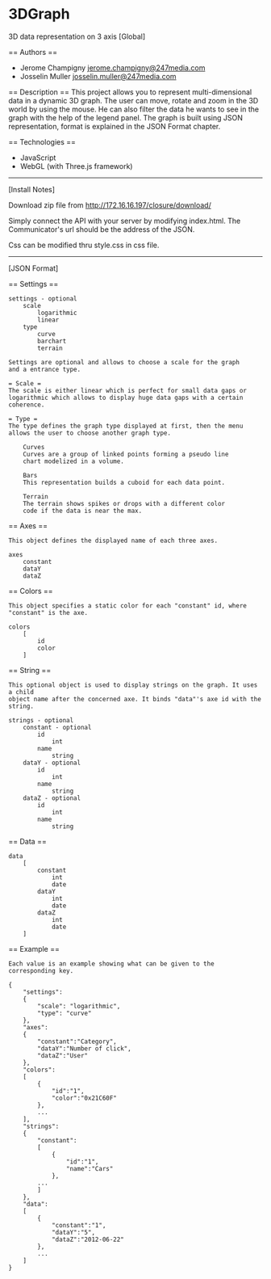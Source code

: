 3DGraph
=======

3D data representation on 3 axis
[Global]

== Authors ==
- Jerome Champigny <jerome.champigny@247media.com>
- Josselin Muller <josselin.muller@247media.com>

== Description ==
This project allows you to represent multi-dimensional data in a dynamic 3D graph.
The user can move, rotate and zoom in the 3D world by using the mouse. He can also
filter the data he wants to see in the graph with the help of the legend panel.
The graph is built using JSON representation, format is explained in the JSON Format
chapter.

== Technologies ==
- JavaScript
- WebGL (with Three.js framework)

----------------------------------------------------------------------------------
[Install Notes]

Download zip file from http://172.16.16.197/closure/download/

Simply connect the API with your server by modifying index.html. The Communicator's
url should be the address of the JSON.

Css can be modified thru style.css in css file.

----------------------------------------------------------------------------------
[JSON Format]

== Settings ==

    settings - optional
        scale
            logarithmic
            linear
        type
            curve
            barchart
            terrain

    Settings are optional and allows to choose a scale for the graph
    and a entrance type.

    = Scale =
    The scale is either linear which is perfect for small data gaps or
    logarithmic which allows to display huge data gaps with a certain
    coherence.

    = Type =
    The type defines the graph type displayed at first, then the menu
    allows the user to choose another graph type.

        Curves
        Curves are a group of linked points forming a pseudo line
        chart modelized in a volume.

        Bars
        This representation builds a cuboid for each data point.

        Terrain
        The terrain shows spikes or drops with a different color
        code if the data is near the max.

== Axes ==

    This object defines the displayed name of each three axes.

    axes
        constant
        dataY
        dataZ

== Colors ==

    This object specifies a static color for each "constant" id, where
    "constant" is the axe.

    colors
        [
            id
            color
        ]

== String ==

    This optional object is used to display strings on the graph. It uses a child
    object name after the concerned axe. It binds "data"'s axe id with the string.

    strings - optional
        constant - optional
            id
                int
            name
                string
        dataY - optional
            id
                int
            name
                string
        dataZ - optional
            id
                int
            name
                string

== Data ==

    data
        [
            constant
                int
                date
            dataY
                int
                date
            dataZ
                int
                date
        ]

== Example ==

    Each value is an example showing what can be given to the corresponding key.

    {
        "settings":
        {
            "scale": "logarithmic",
            "type": "curve"
        },
        "axes":
        {
            "constant":"Category",
            "dataY":"Number of click",
            "dataZ":"User"
        },
        "colors":
        [
            {
                "id":"1",
                "color":"0x21C60F"
            },
            ...
        ],
        "strings":
        {
            "constant":
            [
                {
                    "id":"1",
                    "name":"Cars"
                },
            ...
            ]
        },
        "data":
        [
            {
                "constant":"1",
                "dataY":"5",
                "dataZ":"2012-06-22"
            },
            ...
        ]
    }